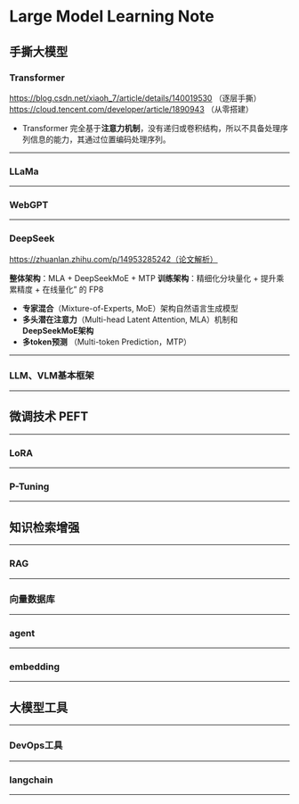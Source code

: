 # Large Model Learning Note

## 手撕大模型

### Transformer
https://blog.csdn.net/xiaoh_7/article/details/140019530 （逐层手撕）
https://cloud.tencent.com/developer/article/1890943 （从零搭建）

- Transformer 完全基于**注意力机制**，没有递归或卷积结构，所以不具备处理序列信息的能力，其通过位置编码处理序列。

---

### LLaMa

---

### WebGPT

---

### DeepSeek

https://zhuanlan.zhihu.com/p/14953285242（论文解析）

**整体架构**：MLA + DeepSeekMoE + MTP
**训练架构**：精细化分块量化 + 提升乘累精度 + 在线量化” 的 FP8 

- **专家混合**（Mixture-of-Experts, MoE）架构自然语言生成模型
- **多头潜在注意力**（Multi-head Latent Attention, MLA）机制和**DeepSeekMoE架构**
- **多token预测** （Multi-token Prediction，MTP）

---


### LLM、VLM基本框架

---

## 微调技术 PEFT

---

### LoRA

---

### P-Tuning

---

## 知识检索增强

--- 

### RAG

---


### 向量数据库

---


### agent

---

### embedding

---


## 大模型工具

---

### DevOps工具

---

###  langchain

---
